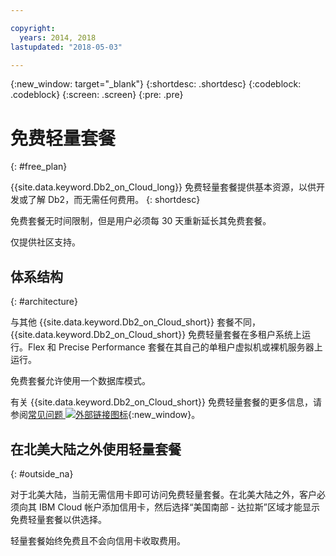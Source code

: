 ```yaml
---

copyright:
  years: 2014, 2018
lastupdated: "2018-05-03"

---
```


<!-- Attribute definitions --> 
{:new_window: target="_blank"}
{:shortdesc: .shortdesc}
{:codeblock: .codeblock}
{:screen: .screen}
{:pre: .pre}

# 免费轻量套餐
{: #free_plan}

{{site.data.keyword.Db2_on_Cloud_long}} 免费轻量套餐提供基本资源，以供开发或了解 Db2，而无需任何费用。
{: shortdesc}

免费套餐无时间限制，但是用户必须每 30 天重新延长其免费套餐。

仅提供社区支持。 
 
## 体系结构
{: #architecture}

与其他 {{site.data.keyword.Db2_on_Cloud_short}} 套餐不同，{{site.data.keyword.Db2_on_Cloud_short}} 免费轻量套餐在多租户系统上运行。Flex 和 Precise Performance 套餐在其自己的单租户虚拟机或裸机服务器上运行。
 
免费套餐允许使用一个数据库模式。

有关 {{site.data.keyword.Db2_on_Cloud_short}} 免费轻量套餐的更多信息，请参阅[常见问题 ![外部链接图标](../../icons/launch-glyph.svg "外部链接图标")](https://ibm.biz/db2oc_free_plan_faq){:new_window}。

## 在北美大陆之外使用轻量套餐
{: #outside_na}

对于北美大陆，当前无需信用卡即可访问免费轻量套餐。在北美大陆之外，客户必须向其 IBM Cloud 帐户添加信用卡，然后选择“美国南部 - 达拉斯”区域才能显示免费轻量套餐以供选择。

轻量套餐始终免费且不会向信用卡收取费用。
